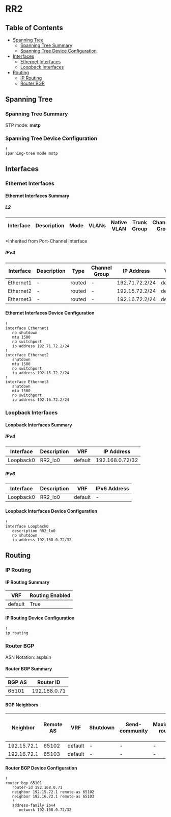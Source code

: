 # RR2

## Table of Contents

- [Spanning Tree](#spanning-tree)
  - [Spanning Tree Summary](#spanning-tree-summary)
  - [Spanning Tree Device Configuration](#spanning-tree-device-configuration)
- [Interfaces](#interfaces)
  - [Ethernet Interfaces](#ethernet-interfaces)
  - [Loopback Interfaces](#loopback-interfaces)
- [Routing](#routing)
  - [IP Routing](#ip-routing)
  - [Router BGP](#router-bgp)

## Spanning Tree

### Spanning Tree Summary

STP mode: **mstp**

### Spanning Tree Device Configuration

```eos
!
spanning-tree mode mstp
```

## Interfaces

### Ethernet Interfaces

#### Ethernet Interfaces Summary

##### L2

| Interface | Description | Mode | VLANs | Native VLAN | Trunk Group | Channel-Group |
| --------- | ----------- | ---- | ----- | ----------- | ----------- | ------------- |

*Inherited from Port-Channel Interface

##### IPv4

| Interface | Description | Type | Channel Group | IP Address | VRF |  MTU | Shutdown | ACL In | ACL Out |
| --------- | ----------- | -----| ------------- | ---------- | ----| ---- | -------- | ------ | ------- |
| Ethernet1 | - | routed | - | 192.71.72.2/24 | default | 1500 | False | - | - |
| Ethernet2 | - | routed | - | 192.15.72.2/24 | default | 1500 | True | - | - |
| Ethernet3 | - | routed | - | 192.16.72.2/24 | default | 1500 | True | - | - |

#### Ethernet Interfaces Device Configuration

```eos
!
interface Ethernet1
   no shutdown
   mtu 1500
   no switchport
   ip address 192.71.72.2/24
!
interface Ethernet2
   shutdown
   mtu 1500
   no switchport
   ip address 192.15.72.2/24
!
interface Ethernet3
   shutdown
   mtu 1500
   no switchport
   ip address 192.16.72.2/24
```

### Loopback Interfaces

#### Loopback Interfaces Summary

##### IPv4

| Interface | Description | VRF | IP Address |
| --------- | ----------- | --- | ---------- |
| Loopback0 | RR2_lo0 | default | 192.168.0.72/32 |

##### IPv6

| Interface | Description | VRF | IPv6 Address |
| --------- | ----------- | --- | ------------ |
| Loopback0 | RR2_lo0 | default | - |

#### Loopback Interfaces Device Configuration

```eos
!
interface Loopback0
   description RR2_lo0
   no shutdown
   ip address 192.168.0.72/32
```

## Routing

### IP Routing

#### IP Routing Summary

| VRF | Routing Enabled |
| --- | --------------- |
| default | True |

#### IP Routing Device Configuration

```eos
!
ip routing
```

### Router BGP

ASN Notation: asplain

#### Router BGP Summary

| BGP AS | Router ID |
| ------ | --------- |
| 65101 | 192.168.0.71 |

#### BGP Neighbors

| Neighbor | Remote AS | VRF | Shutdown | Send-community | Maximum-routes | Allowas-in | BFD | RIB Pre-Policy Retain | Route-Reflector Client | Passive | TTL Max Hops |
| -------- | --------- | --- | -------- | -------------- | -------------- | ---------- | --- | --------------------- | ---------------------- | ------- | ------------ |
| 192.15.72.1 | 65102 | default | - | - | - | - | - | - | - | - | - |
| 192.16.72.1 | 65103 | default | - | - | - | - | - | - | - | - | - |

#### Router BGP Device Configuration

```eos
!
router bgp 65101
   router-id 192.168.0.71
   neighbor 192.15.72.1 remote-as 65102
   neighbor 192.16.72.1 remote-as 65103
   !
   address-family ipv4
      network 192.168.0.72/32
```

